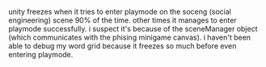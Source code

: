 unity freezes when it tries to enter playmode on the soceng (social engineering) scene 90% of the time. other times it manages to enter playmode successfully. i suspect it's because of the sceneManager object (which communicates with the phising minigame canvas). i haven't been able to debug my word grid because it freezes so much before even entering playmode.

